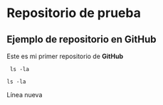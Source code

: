 # Repositorio de prueba
## Ejemplo de repositorio en GitHub
Este es mi primer repositorio de **GitHub**

	 ls -la 


`ls -la`

Línea nueva
